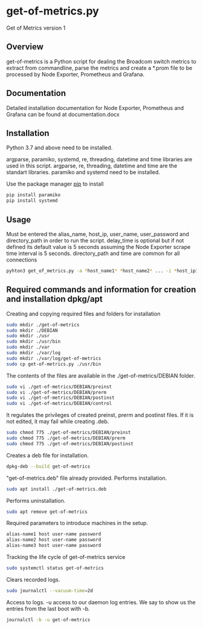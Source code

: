 # get-of-metrics.py

Get of Metrics version 1

## Overview

get-of-metrics is a Python script for dealing the Broadcom switch metrics to extract from commandline, parse the metrics and create a *.prom file to be processed by Node Exporter, Prometheus and Grafana.

## Documentation

Detailed installation documentation for Node Exporter, Prometheus and Grafana can be found at documentation.docx

## Installation

Python 3.7 and above need to be installed.

argparse, paramiko, systemd, re, threading, datetime and time libraries are used in this script. argparse, re, threading, datetime and time are the standart libraries. paramiko and systemd need to be installed.

Use the package manager [pip](https://pip.pypa.io/en/stable/) to install 

```bash
pip install paramiko
pip install systemd
```

## Usage

Must be entered the alias_name, host_ip, user_name, user_password and directory_path in order to run the script. delay_time is optional but if not defined its default value is 5 seconds assuming the Node Exporter scrape time interval is 5 seconds. directory_path and time are common for all connections

```bash
pyhton3 get_of_metrics.py -a *host_name1* *host_name2* ... -i *host_ip1* *host_ip2* ... -u *user_name1* -u *user_name2* ... -p *user_password1* *user_password2* ... -d *directory_path* -t *time(in seconds)*
```

## Required commands and information for creation and installation dpkg/apt

Creating and copying required files and folders for installation

```bash
sudo mkdir ./get-of-metrics
sudo mkdir ./DEBIAN
sudo mkdir ./usr
sudo mkdir ./usr/bin
sudo mkdir ./var
sudo mkdir ./var/log
sudo mkdir ./var/log/get-of-metrics
sudo cp get-of-metrics.py ./usr/bin
```

The contents of the files are available in the ./get-of-metrics/DEBIAN folder.

```bash
sudo vi ./get-of-metrics/DEBIAN/preinst
sudo vi ./get-of-metrics/DEBIAN/prerm
sudo vi ./get-of-metrics/DEBIAN/postinst
sudo vi ./get-of-metrics/DEBIAN/control
```

It regulates the privileges of created preinst, prerm and postinst files. If it is not edited, it may fail while creating .deb.

```bash
sudo chmod 775 ./get-of-metrics/DEBIAN/preinst
sudo chmod 775 ./get-of-metrics/DEBIAN/prerm
sudo chmod 775 ./get-of-metrics/DEBIAN/postinst
```

Creates a deb file for installation.

```bash
dpkg-deb --build get-of-metrics
```

"get-of-metrics.deb" file already provided.
Performs installation.

```bash 
sudo apt install ./get-of-metrics.deb
```

Performs uninstallation.

```bash
sudo apt remove get-of-metrics
```

Required parameters to introduce machines in the setup. 

```bash
alias-name1 host user-name password
alias-name2 host user-name password
alias-name3 host user-name password
```

Tracking the life cycle of get-of-metrics service

```bash
sudo systemctl status get-of-metrics
```

Clears recorded logs.

```bash
sudo journalctl --vacuum-time=2d
```

Access to logs. -u access to our daemon log entries. We say to show us the entries from the last boot with -b.

```bash
journalctl -b -u get-of-metrics
```